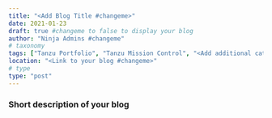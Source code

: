 ```yaml
---
title: "<Add Blog Title #changeme>" 
date: 2021-01-23
draft: true #changeme to false to display your blog
author: "Ninja Admins #changeme" 
# taxonomy
tags: ["Tanzu Portfolio", "Tanzu Mission Control", "<Add additional catagories here> #changeme"]
location: "<Link to your blog #changeme>"
# type
type: "post"
---
```


### Short description of your blog
